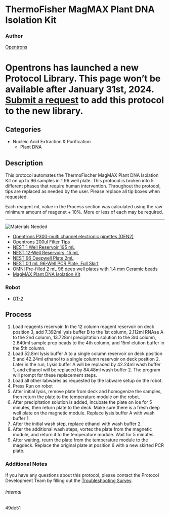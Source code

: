 # ThermoFisher MagMAX Plant DNA Isolation Kit

### Author
[Opentrons](https://opentrons.com/)


# Opentrons has launched a new Protocol Library. This page won’t be available after January 31st, 2024. [Submit a request](https://docs.google.com/forms/d/e/1FAIpQLSdYYp9QCKow4nn0KlCVsMS3HX0eJ0N9O7-erajKvcpT0lWbSg/viewform) to add this protocol to the new library.

## Categories
* Nucleic Acid Extraction & Purification
	* Plant DNA

## Description
This protocol automates the ThermoFischer MagMAX Plant DNA Isolation Kit on up to 96 samples in 1 96 well plate. This protocol is broken into 5 different phases that require human intervention. Throughout the protocol, tips are replaced as needed by the user. Please replace all tip boxes when requested.

Each reagent mL value in the Process section was calculated using the raw minimum amount of reagenet + 10%. More or less of each may be required.

---
![Materials Needed](https://s3.amazonaws.com/opentrons-protocol-library-website/custom-README-images/001-General+Headings/materials.png)

* [Opentrons P300-multi channel electronic pipettes (GEN2)](https://shop.opentrons.com/collections/ot-2-robot/products/8-channel-electronic-pipette?variant=5984202489885)
* [Opentrons 200ul Filter Tips](https://shop.opentrons.com/collections/opentrons-tips/products/opentrons-200ul-filter-tips)
* [NEST 1 Well Reservoir 195 mL](http://www.cell-nest.com/page94?_l=en&product_id=102)
* [NEST 12-Well Reservoirs, 15 mL](https://shop.opentrons.com/collections/verified-labware/products/nest-12-well-reservoir-15-ml)
* [NEST 96 Deepwell Plate 2mL](http://www.cell-nest.com/page94?product_id=101&_l=en)
* [NEST 0.1 mL 96-Well PCR Plate, Full Skirt](https://shop.opentrons.com/collections/verified-labware/products/nest-0-1-ml-96-well-pcr-plate-full-skirt)
* [OMNI Pre-filled 2 mL 96 deep well plates with 1.4 mm Ceramic beads](https://www.omni-inc.com/consumables/well-plates/2-pack-96-well-plate-1-4mm-ceramic.html)
* [MagMAX Plant DNA Isolation Kit](https://www.thermofisher.com/order/catalog/product/A32549#/A32549)


### Robot
* [OT-2](https://opentrons.com/ot-2)

## Process
1. Load reagents reservoir. In the 12 column reagent reservoir on deck position 3, add 7.392ml lysis buffer B to the 1st column, 2.112ml RNAse A to the 2nd column, 13.728ml precipitation solution to the 3rd column, 2.640ml sample prep beads to the 4th column, and 15ml elution buffer in the 5th column. 
2. Load 52.8ml lysis buffer A to a single column reservoir on deck position 5 and 42.24ml ethanol to a single column reservoir on deck position 2. Later in the run, Lysis buffer A will be replaced by 42.24ml wash buffer 1, and ethanol will be replaced by 84.48ml wash buffer 2. The program will prompt for these replacement steps.
3. Load all other labwares as requested by the labware setup on the robot.
4. Press Run on robot
5. After initial lysis, remove plate from deck and homogenize the samples, then return the plate to the temperature module on the robot.
6. After precipitation solution is added, incubate the plate on ice for 5 minutes, then return plate to the deck. Make sure there is a fresh deep well plate on the magnetic module. Replace lysis buffer A with wash buffer 1.
7. After the initial wash step, replace ethanol with wash buffer 2.
8. After the additional wash steps, vortex the plate from the magnetic module, and return it to the temperature module. Wait for 5 minutes.
9. After waiting, reurn the plate from the temperature module to the magdeck. Replace the original plate at position 6 with a new skirted PCR plate. 

### Additional Notes
If you have any questions about this protocol, please contact the Protocol Development Team by filling out the [Troubleshooting Survey](https://protocol-troubleshooting.paperform.co/).

###### Internal
49de51
